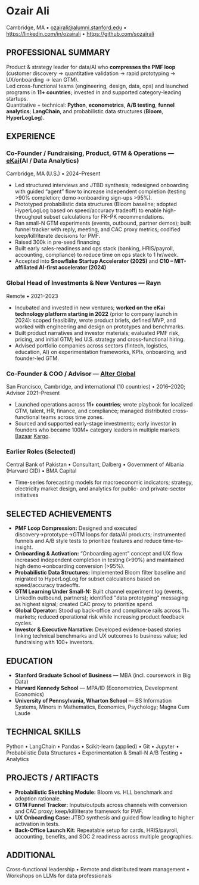 # Ozair Ali
Cambridge, MA • ozairali@alumni.stanford.edu • https://linkedin.com/in/ozairali • https://github.com/sozairali

## PROFESSIONAL SUMMARY
Product & strategy leader for data/AI who **compresses the PMF loop** (customer discovery → quantitative validation → rapid prototyping → UX/onboarding → lean GTM).  
Led cross-functional teams (engineering, design, data, ops) and launched programs in **11+ countries**; invested in and supported category-leading startups.  
Quantitative + technical: **Python**, **econometrics**, **A/B testing**, **funnel analytics**; **LangChain**, and probabilistic data structures (**Bloom**, **HyperLogLog**).

## EXPERIENCE

### Co-Founder / Fundraising, Product, GTM & Operations — [eKai](https://ekai.ai)(AI / Data Analytics)
Cambridge, MA (U.S.) • 2024–Present
- Led structured interviews and JTBD synthesis; redesigned onboarding with guided “agent” flow to increase independent completion (testing >90% completion; demo→onboarding sign-ups >95%).
- Prototyped probabilistic data structures (Bloom baseline; adopted HyperLogLog based on speed/accuracy tradeoff) to enable high-throughput subset calculations for FK–PK recommendations.
- Ran small-N GTM experiments (events, outbound, partner demos); built funnel tracker with reply, meeting, and CAC proxy metrics; codified keep/kill/iterate decisions for PMF.
- Raised 300k in pre-seed financing
- Built early sales-readiness and ops stack (banking, HRIS/payroll, accounting, compliance) to reduce time on ops stack to 1 hr/week.
- Accepted into **Snowflake Startup Accelerator (2025)** and **C10 – MIT-affiliated AI-first accelerator (2024)**

### Global Head of Investments & New Ventures — Rayn
Remote • 2021–2023
- Incubated and invested in new ventures; **worked on the eKai technology platform starting in 2022** (prior to company launch in 2024): scoped feasibility, wrote product briefs, defined MVP, and worked with engineering and design on prototypes and benchmarks.
- Built product narratives and investor materials; evaluated PMF risk, pricing, and initial GTM; led U.S. strategy and cross-functional hiring.
- Advised portfolio companies across sectors (fintech, logistics, education, AI) on experimentation frameworks, KPIs, onboarding, and founder-led GTM.

### Co-Founder & COO / Advisor — [Alter Global](https://alter.vc)
San Francisco, Cambridge, and international (10 countries) • 2016–2020; Advisor 2021–Present
- Launched operations across **11+ countries**; wrote playbook for localized GTM, talent, HR, finance, and compliance; managed distributed cross-functional teams across time zones.
- Sourced and supported early-stage investments; early investor in founders who became 100M+ category leaders in multiple markets [Bazaar](https://www.bazaartech.com/) [Kargo](https://www.kargo.tech/en).

### Earlier Roles (Selected)
Central Bank of Pakistan • Consultant, Dalberg • Government of Albania (Harvard CID) • BMA Capital  
- Time-series forecasting models for macroeconomic indicators; strategy, electricity market design, and analytics for public- and private-sector initiatives

## SELECTED ACHIEVEMENTS
- **PMF Loop Compression:** Designed and executed discovery→prototype→GTM loops for data/AI products; instrumented funnels and A/B style tests to prioritize features and reduce time-to-insight.
- **Onboarding & Activation:** “Onboarding agent” concept and UX flow increased independent completion in testing (>90%) and maintained high demo→onboarding conversion (>95%).
- **Probabilistic Data Structures:** Implemented Bloom filter baseline and migrated to HyperLogLog for subset calculations based on speed/accuracy tradeoffs.
- **GTM Learning Under Small-N:** Built channel experiment log (events, LinkedIn outbound, partners); identified "data prototyping" messaging as highest signal; created CAC proxy to prioritize spend.
- **Global Operator:** Stood up back-office and compliance rails across 11+ markets; reduced operational risk while increasing product feedback cycles.
- **Investor & Executive Narrative:** Developed evidence-based stories linking technical benchmarks and UX outcomes to business value; led fundraising with 100+ investors.

## EDUCATION
- **Stanford Graduate School of Business** — MBA (incl. coursework in Big Data) 
- **Harvard Kennedy School** — MPA/ID (Econometrics, Development Economics)  
- **University of Pennsylvania, Wharton School** — BS Information Systems, Minors in Mathematics, Economics, Psychology; Magna Cum Laude

## TECHNICAL SKILLS
Python • LangChain • Pandas • Scikit-learn (applied) • Git • Jupyter • Probabilistic Data Structures • Experimentation & Small-N A/B Testing • Analytics

## PROJECTS / ARTIFACTS
- **Probabilistic Sketching Module:** Bloom vs. HLL benchmark and adoption rationale.
- **GTM Funnel Tracker:** Inputs/outputs across channels with conversion and CAC proxy; keep/kill/iterate framework for PMF.
- **UX Onboarding Case:** JTBD synthesis and guided flow leading to higher activation in tests.
- **Back-Office Launch Kit:** Repeatable setup for cards, HRIS/payroll, accounting, benefits, and SOC 2 readiness across multiple geographies.

## ADDITIONAL
Cross-functional leadership • Remote and distributed team management • Workshops on LLMs for data professionals
